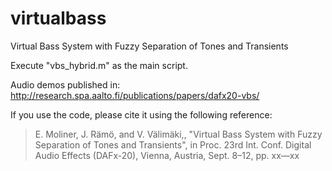 # virtualbass
Virtual Bass System with Fuzzy Separation of Tones and Transients

Execute "vbs_hybrid.m" as the main script.

Audio demos published in:
http://research.spa.aalto.fi/publications/papers/dafx20-vbs/


If you use the code, please cite it using the following reference:

> E. Moliner, J. Rämö, and V. Välimäki,, "Virtual Bass System with Fuzzy Separation of Tones and Transients", in Proc. 23rd Int. Conf. Digital Audio Effects (DAFx-20), Vienna, Austria, Sept. 8–12, pp. xx—xx



